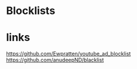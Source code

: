 # Blocklists

# links
https://github.com/Ewpratten/youtube_ad_blocklist
<br/>
https://github.com/anudeepND/blacklist
